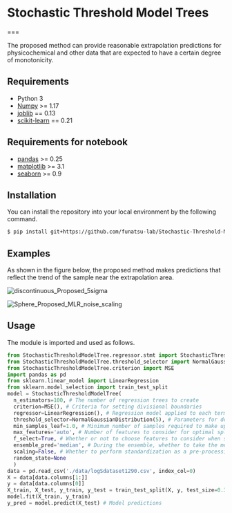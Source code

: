 # Stochastic Threshold Model Trees
===

The proposed method can provide reasonable extrapolation predictions for physicochemical and other data that are expected to have a certain degree of monotonicity.

## Requirements
- Python 3
- [Numpy](https://numpy.org/) >= 1.17
- [joblib](https://pypi.org/project/joblib/) == 0.13
- [scikit-learn](https://scikit-learn.org/stable/) == 0.21

## Requirements for notebook
- [pandas](https://pandas.pydata.org/) >= 0.25
- [matplotlib](https://matplotlib.org/) >= 3.1
- [seaborn](https://seaborn.pydata.org/) >= 0.9

## Installation

You can install the repository into your local environment by the following command.

```bash
$ pip install git+https://github.com/funatsu-lab/Stochastic-Threshold-Model-Tree.git
```

## Examples

As shown in the figure below, the proposed method makes predictions that reflect the trend of the sample near the extrapolation area.

![discontinuous_Proposed_5sigma](https://user-images.githubusercontent.com/49966285/86465964-ad039700-bd6d-11ea-80b0-8035fc726228.png)

![Sphere_Proposed_MLR_noise_scaling](https://user-images.githubusercontent.com/49966285/86466391-7d08c380-bd6e-11ea-879c-8e9b3f9ba493.png)

## Usage

The module is imported and used as follows.

```python
from StochasticThresholdModelTree.regressor.stmt import StochasticThresholdModelTree
from StochasticThresholdModelTree.threshold_selector import NormalGaussianDistribution
from StochasticThresholdModelTree.criterion import MSE
import pandas as pd
from sklearn.linear_model import LinearRegression
from sklearn.model_selection import train_test_split
model = StochasticThresholdModelTree(
  n_estimators=100, # The number of regression trees to create
  criterion=MSE(), # Criteria for setting divisional boundaries
  regressor=LinearRegression(), # Regression model applied to each terminal node
  threshold_selector=NormalGaussianDistribution(5), # Parameters for determining the candidate division boundary
  min_samples_leaf=1.0, # Minimum number of samples required to make up a node
  max_features='auto', # Number of features to consider for optimal splitting
  f_select=True, # Whether or not to choose features to consider when splitting
  ensemble_pred='median', # During the ensemble, whether to take the mean or the median
  scaling=False, # Whether to perform standardization as a pre-processing to each terminal node
  random_state=None
  )
data = pd.read_csv('./data/logSdataset1290.csv', index_col=0)
X = data[data.columns[1:]]
y = data[data.columns[0]]
X_train, X_test, y_train, y_test = train_test_split(X, y, test_size=0.3)
model.fit(X_train, y_train)
y_pred = model.predict(X_test) # Model predictions
```

